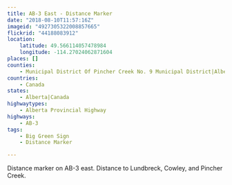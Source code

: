 ```yaml
---
title: AB-3 East - Distance Marker
date: "2018-08-10T11:57:16Z"
imageid: "4927305322008857665"
flickrid: "44188083912"
location:
    latitude: 49.566114057478984
    longitude: -114.27024062871604
places: []
counties:
    - Municipal District Of Pincher Creek No. 9 Municipal District|Alberta|Canada
countries:
    - Canada
states:
    - Alberta|Canada
highwaytypes:
    - Alberta Provincial Highway
highways:
    - AB-3
tags:
    - Big Green Sign
    - Distance Marker

---
```

Distance marker on AB-3 east.  Distance to Lundbreck, Cowley, and Pincher Creek.